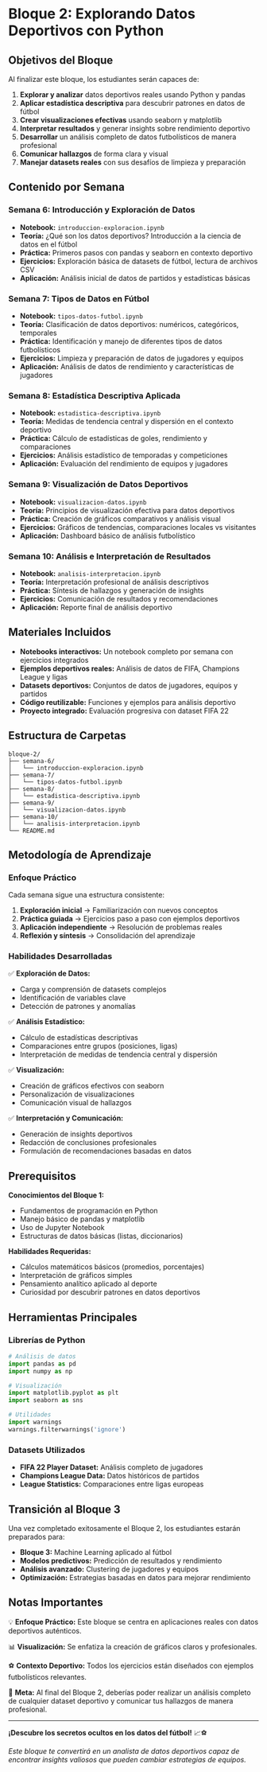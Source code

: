 # Bloque 2: Explorando Datos Deportivos con Python

## Objetivos del Bloque

Al finalizar este bloque, los estudiantes serán capaces de:

1. **Explorar y analizar** datos deportivos reales usando Python y pandas
2. **Aplicar estadística descriptiva** para descubrir patrones en datos de fútbol
3. **Crear visualizaciones efectivas** usando seaborn y matplotlib
4. **Interpretar resultados** y generar insights sobre rendimiento deportivo
5. **Desarrollar** un análisis completo de datos futbolísticos de manera profesional
6. **Comunicar hallazgos** de forma clara y visual
7. **Manejar datasets reales** con sus desafíos de limpieza y preparación

## Contenido por Semana

### Semana 6: Introducción y Exploración de Datos

- **Notebook:** `introduccion-exploracion.ipynb`
- **Teoría:** ¿Qué son los datos deportivos? Introducción a la ciencia de datos en el fútbol
- **Práctica:** Primeros pasos con pandas y seaborn en contexto deportivo
- **Ejercicios:** Exploración básica de datasets de fútbol, lectura de archivos CSV
- **Aplicación:** Análisis inicial de datos de partidos y estadísticas básicas

### Semana 7: Tipos de Datos en Fútbol

- **Notebook:** `tipos-datos-futbol.ipynb`
- **Teoría:** Clasificación de datos deportivos: numéricos, categóricos, temporales
- **Práctica:** Identificación y manejo de diferentes tipos de datos futbolísticos
- **Ejercicios:** Limpieza y preparación de datos de jugadores y equipos
- **Aplicación:** Análisis de datos de rendimiento y características de jugadores

### Semana 8: Estadística Descriptiva Aplicada

- **Notebook:** `estadistica-descriptiva.ipynb`
- **Teoría:** Medidas de tendencia central y dispersión en el contexto deportivo
- **Práctica:** Cálculo de estadísticas de goles, rendimiento y comparaciones
- **Ejercicios:** Análisis estadístico de temporadas y competiciones
- **Aplicación:** Evaluación del rendimiento de equipos y jugadores

### Semana 9: Visualización de Datos Deportivos

- **Notebook:** `visualizacion-datos.ipynb`
- **Teoría:** Principios de visualización efectiva para datos deportivos
- **Práctica:** Creación de gráficos comparativos y análisis visual
- **Ejercicios:** Gráficos de tendencias, comparaciones locales vs visitantes
- **Aplicación:** Dashboard básico de análisis futbolístico

### Semana 10: Análisis e Interpretación de Resultados

- **Notebook:** `analisis-interpretacion.ipynb`
- **Teoría:** Interpretación profesional de análisis descriptivos
- **Práctica:** Síntesis de hallazgos y generación de insights
- **Ejercicios:** Comunicación de resultados y recomendaciones
- **Aplicación:** Reporte final de análisis deportivo

## Materiales Incluidos

- **Notebooks interactivos:** Un notebook completo por semana con ejercicios integrados
- **Ejemplos deportivos reales:** Análisis de datos de FIFA, Champions League y ligas
- **Datasets deportivos:** Conjuntos de datos de jugadores, equipos y partidos
- **Código reutilizable:** Funciones y ejemplos para análisis deportivo
- **Proyecto integrado:** Evaluación progresiva con dataset FIFA 22

## Estructura de Carpetas

```
bloque-2/
├── semana-6/
│   └── introduccion-exploracion.ipynb
├── semana-7/
│   └── tipos-datos-futbol.ipynb
├── semana-8/
│   └── estadistica-descriptiva.ipynb
├── semana-9/
│   └── visualizacion-datos.ipynb
├── semana-10/
│   └── analisis-interpretacion.ipynb
└── README.md
```

## Metodología de Aprendizaje

### Enfoque Práctico

Cada semana sigue una estructura consistente:

1. **Exploración inicial** → Familiarización con nuevos conceptos
2. **Práctica guiada** → Ejercicios paso a paso con ejemplos deportivos
3. **Aplicación independiente** → Resolución de problemas reales
4. **Reflexión y síntesis** → Consolidación del aprendizaje

### Habilidades Desarrolladas

✅ **Exploración de Datos:**
- Carga y comprensión de datasets complejos
- Identificación de variables clave
- Detección de patrones y anomalías

✅ **Análisis Estadístico:**
- Cálculo de estadísticas descriptivas
- Comparaciones entre grupos (posiciones, ligas)
- Interpretación de medidas de tendencia central y dispersión

✅ **Visualización:**
- Creación de gráficos efectivos con seaborn
- Personalización de visualizaciones
- Comunicación visual de hallazgos

✅ **Interpretación y Comunicación:**
- Generación de insights deportivos
- Redacción de conclusiones profesionales
- Formulación de recomendaciones basadas en datos

## Prerequisitos

**Conocimientos del Bloque 1:**
- Fundamentos de programación en Python
- Manejo básico de pandas y matplotlib
- Uso de Jupyter Notebook
- Estructuras de datos básicas (listas, diccionarios)

**Habilidades Requeridas:**
- Cálculos matemáticos básicos (promedios, porcentajes)
- Interpretación de gráficos simples
- Pensamiento analítico aplicado al deporte
- Curiosidad por descubrir patrones en datos deportivos

## Herramientas Principales

### Librerías de Python
```python
# Análisis de datos
import pandas as pd
import numpy as np

# Visualización
import matplotlib.pyplot as plt
import seaborn as sns

# Utilidades
import warnings
warnings.filterwarnings('ignore')
```

### Datasets Utilizados
- **FIFA 22 Player Dataset:** Análisis completo de jugadores
- **Champions League Data:** Datos históricos de partidos
- **League Statistics:** Comparaciones entre ligas europeas

## Transición al Bloque 3

Una vez completado exitosamente el Bloque 2, los estudiantes estarán preparados para:

- **Bloque 3:** Machine Learning aplicado al fútbol
- **Modelos predictivos:** Predicción de resultados y rendimiento
- **Análisis avanzado:** Clustering de jugadores y equipos
- **Optimización:** Estrategias basadas en datos para mejorar rendimiento

## Notas Importantes

💡 **Enfoque Práctico:** Este bloque se centra en aplicaciones reales con datos deportivos auténticos.

📊 **Visualización:** Se enfatiza la creación de gráficos claros y profesionales.

⚽ **Contexto Deportivo:** Todos los ejercicios están diseñados con ejemplos futbolísticos relevantes.

🎯 **Meta:** Al final del Bloque 2, deberías poder realizar un análisis completo de cualquier dataset deportivo y comunicar tus hallazgos de manera profesional.

---

**¡Descubre los secretos ocultos en los datos del fútbol!** 📈⚽

*Este bloque te convertirá en un analista de datos deportivos capaz de encontrar insights valiosos que pueden cambiar estrategias de equipos.*
